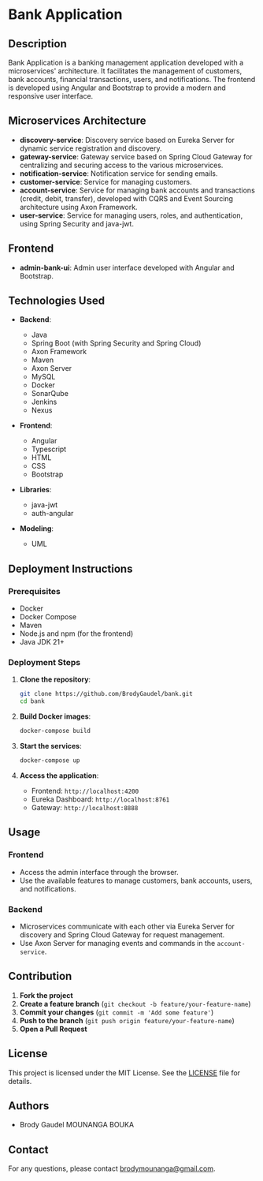 # Bank Application

## Description
Bank Application is a banking management application developed with a microservices' architecture. It facilitates the management of customers, bank accounts, financial transactions, users, and notifications. The frontend is developed using Angular and Bootstrap to provide a modern and responsive user interface.

## Microservices Architecture
- **discovery-service**: Discovery service based on Eureka Server for dynamic service registration and discovery.
- **gateway-service**: Gateway service based on Spring Cloud Gateway for centralizing and securing access to the various microservices.
- **notification-service**: Notification service for sending emails.
- **customer-service**: Service for managing customers.
- **account-service**: Service for managing bank accounts and transactions (credit, debit, transfer), developed with CQRS and Event Sourcing architecture using Axon Framework.
- **user-service**: Service for managing users, roles, and authentication, using Spring Security and java-jwt.

## Frontend
- **admin-bank-ui**: Admin user interface developed with Angular and Bootstrap.

## Technologies Used
- **Backend**:
    - Java
    - Spring Boot (with Spring Security and Spring Cloud)
    - Axon Framework
    - Maven
    - Axon Server
    - MySQL
    - Docker
    - SonarQube
    - Jenkins
    - Nexus

- **Frontend**:
    - Angular
    - Typescript
    - HTML
    - CSS
    - Bootstrap

- **Libraries**:
    - java-jwt
    - auth-angular

- **Modeling**:
    - UML

## Deployment Instructions

### Prerequisites
- Docker
- Docker Compose
- Maven
- Node.js and npm (for the frontend)
- Java JDK 21+

### Deployment Steps

1. **Clone the repository**:
    ```sh
    git clone https://github.com/BrodyGaudel/bank.git
    cd bank
    ```

2. **Build Docker images**:
    ```sh
    docker-compose build
    ```

3. **Start the services**:
    ```sh
    docker-compose up
    ```

4. **Access the application**:
    - Frontend: `http://localhost:4200`
    - Eureka Dashboard: `http://localhost:8761`
    - Gateway: `http://localhost:8888`

## Usage

### Frontend
- Access the admin interface through the browser.
- Use the available features to manage customers, bank accounts, users, and notifications.

### Backend
- Microservices communicate with each other via Eureka Server for discovery and Spring Cloud Gateway for request management.
- Use Axon Server for managing events and commands in the `account-service`.

## Contribution

1. **Fork the project**
2. **Create a feature branch** (`git checkout -b feature/your-feature-name`)
3. **Commit your changes** (`git commit -m 'Add some feature'`)
4. **Push to the branch** (`git push origin feature/your-feature-name`)
5. **Open a Pull Request**

## License
This project is licensed under the MIT License. See the [LICENSE](LICENSE) file for details.

## Authors
- Brody Gaudel MOUNANGA BOUKA

## Contact
For any questions, please contact [brodymounanga@gmail.com](mailto:brodymounanga@gmail.com).
